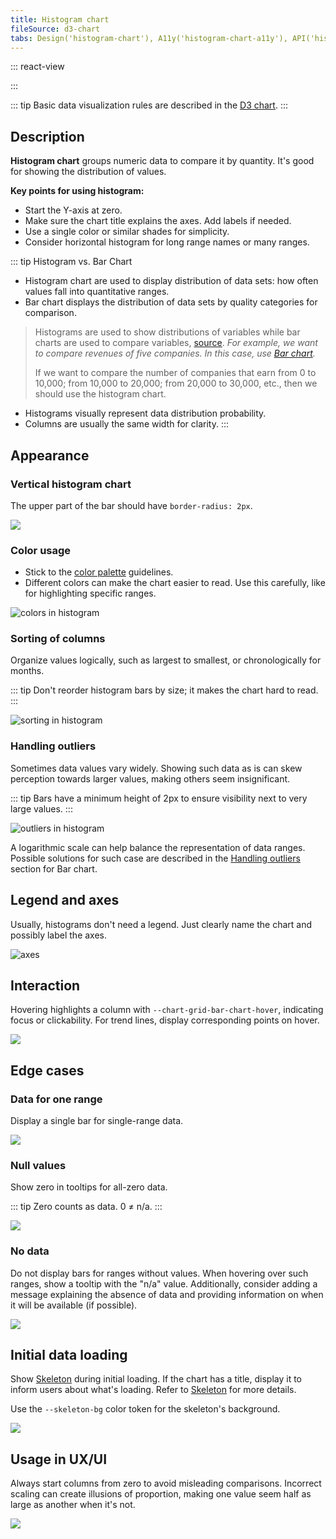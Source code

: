 ```yaml
---
title: Histogram chart
fileSource: d3-chart
tabs: Design('histogram-chart'), A11y('histogram-chart-a11y'), API('histogram-chart-api'), Changelog('d3-chart-changelog')
---
```


::: react-view

<script lang="tsx">
import React from 'react';
import PlaygroundGeneration from '@components/PlaygroundGeneration';
import { chartPlayground } from '@components/ChartPlayground';
import { Chart } from '@semcore/d3-chart';
import { HistogramChartProps } from '@semcore/d3-chart/src/component/Chart/HistogramChart.type';

const data = [...Array(5).keys()].map((d, i) => ({
  x: i,
  Line1: Math.random() * 10,
  Line2: Math.random() * 10,
}));

const App = PlaygroundGeneration((preview) => {
  const { select, radio, label, bool } = preview('Chart.Histogram');

  const {
    direction,
    alignItems,
    justifyContent,
    showTotalInTooltip,
    showXAxis,
    showYAxis,
    showTooltip,
    showLegend,
    legendProps,
    patterns,
  } = chartPlayground({ select, radio, label, bool });

  const chartProps: HistogramChartProps = {
    data,
    groupKey: 'x',
    plotWidth: 300,
    plotHeight: 200,
    showTotalInTooltip,
    direction,
    showTooltip,
    showXAxis,
    showYAxis,
    alignItems,
    justifyContent,
    patterns,
  };

  if (showLegend) {
    chartProps.legendProps = legendProps;
  } else {
    chartProps.showLegend = false;
  }

  return <Chart.Histogram {...chartProps} />;
}, {filterProps: ['data']});
</script>

:::

::: tip
Basic data visualization rules are described in the [D3 chart](/data-display/d3-chart/d3-chart).
:::

## Description

**Histogram chart** groups numeric data to compare it by quantity. It's good for showing the distribution of values.

**Key points for using histogram:**

- Start the Y-axis at zero.
- Make sure the chart title explains the axes. Add labels if needed.
- Use a single color or similar shades for simplicity.
- Consider horizontal histogram for long range names or many ranges.

::: tip
Histogram vs. Bar Chart

- Histogram chart are used to display distribution of data sets: how often values fall into quantitative ranges.
- Bar chart displays the distribution of data sets by quality categories for comparison.

> Histograms are used to show distributions of variables while bar charts are used to compare variables, [source](https://www.forbes.com/sites/naomirobbins/2012/01/04/a-histogram-is-not-a-bar-chart/#93b29b6d775f). _For example, we want to compare revenues of five companies. In this case, use [Bar chart](/data-display/bar-chart/bar-chart)._
>
> If we want to compare the number of companies that earn from 0 to 10,000; from 10,000 to 20,000; from 20,000 to 30,000, etc., then we should use the histogram chart.

- Histograms visually represent data distribution probability.
- Columns are usually the same width for clarity.
  :::

## Appearance

### Vertical histogram chart

The upper part of the bar should have `border-radius: 2px`.

![](static/histogram.png)

### Color usage

- Stick to the [color palette](/data-display/color-palette/color-palette) guidelines.
- Different colors can make the chart easier to read. Use this carefully, like for highlighting specific ranges.

![colors in histogram](static/color-yes-no.png)

### Sorting of columns

Organize values logically, such as largest to smallest, or chronologically for months.

::: tip
Don't reorder histogram bars by size; it makes the chart hard to read.
:::

![sorting in histogram](static/sort-yes-no.png)

### Handling outliers

Sometimes data values vary widely. Showing such data as is can skew perception towards larger values, making others seem insignificant.

::: tip
Bars have a minimum height of 2px to ensure visibility next to very large values.
:::

![outliers in histogram](static/outliers.png)

A logarithmic scale can help balance the representation of data ranges. Possible solutions for such case are described in the [Handling outliers](/data-display/bar-chart/bar-chart#handling-outliers) section for Bar chart.

## Legend and axes

Usually, histograms don't need a legend. Just clearly name the chart and possibly label the axes.

![axes](static/axes.png)

## Interaction

Hovering highlights a column with `--chart-grid-bar-chart-hover`, indicating focus or clickability. For trend lines, display corresponding points on hover.

![](static/histogram.png)

## Edge cases

### Data for one range

Display a single bar for single-range data.

![](static/na.png)

### Null values

Show zero in tooltips for all-zero data.

::: tip
Zero counts as data. 0 ≠ n/a.
:::

![](static/null-histogram-chart.png)

### No data

Do not display bars for ranges without values. When hovering over such ranges, show a tooltip with the "n/a" value. Additionally, consider adding a message explaining the absence of data and providing information on when it will be available (if possible).

![](static/na.png)

## Initial data loading

Show [Skeleton](/components/skeleton/skeleton) during initial loading. If the chart has a title, display it to inform users about what's loading. Refer to [Skeleton](/components/skeleton/skeleton) for more details.

Use the `--skeleton-bg` color token for the skeleton's background.

![](static/vert-skeleton.png)

## Usage in UX/UI

Always start columns from zero to avoid misleading comparisons. Incorrect scaling can create illusions of proportion, making one value seem half as large as another when it's not.

![](static/deception-yes-no.png)
